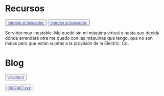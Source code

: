 # Recursos


<button class="button buttom1"><a href="https://tnl.ministerio.mt.eu.org/recoll/" style="color: #3f50aa">Ingreso al buscador.</a></button>
<button class="button buttom1"><a href="http://cc.cives.ca.eu.org/recoll/" style="color: #3f50aa">Ingreso al buscador.</a></button>
				
Servidor muy inestable. Me quedé sin mi máquina virtual y hasta que decida dónde arrendaré otra me quedo con las máquinas que tengo, que no son malas pero que están sujetas a la provisión de la Electric. Co.
				
# Blog
				
<button class="button buttom1"><a style="color: #3f50aa" href="https://blog.villalba.is/">villalba.is</a></button>

<button class="button buttom1"><a style="color: #3f50aa" href="https://0007407.xyz/">0007407.xyz</a></button>
